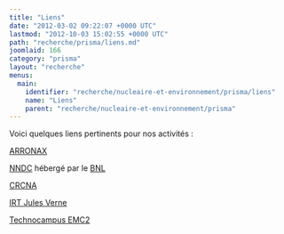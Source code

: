 ```yaml
---
title: "Liens"
date: "2012-03-02 09:22:07 +0000 UTC"
lastmod: "2012-10-03 15:02:55 +0000 UTC"
path: "recherche/prisma/liens.md"
joomlaid: 166
category: "prisma"
layout: "recherche"
menus:
  main:
    identifier: "recherche/nucleaire-et-environnement/prisma/liens"
    name: "Liens"
    parent: "recherche/nucleaire-et-environnement/prisma"
---
```

Voici quelques liens pertinents pour nos activités :

[ARRONAX](http://www.cyclotron-nantes.fr/ "ARRONAX")

[NNDC](http://www.nndc.bnl.gov/ "NNDC") hébergé par le [BNL](http://www.bnl.gov/world/ "BNL")

[CRCNA](http://www.crcna.univ-nantes.fr/ "CRCNA")

[IRT Jules Verne](http://www.irt-jules-verne.fr/ "IRT Jules Verne")

[Technocampus EMC2](http://www.technocampusemc2.fr/ "Technocampus EMC2")
